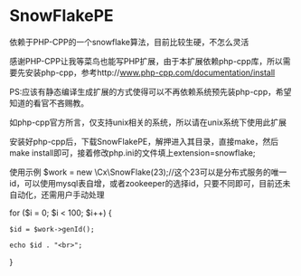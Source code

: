 # SnowFlakePE
依赖于PHP-CPP的一个snowflake算法，目前比较生硬，不怎么灵活

感谢PHP-CPP让我等菜鸟也能写PHP扩展，由于本扩展依赖php-cpp库，所以需要先安装php-cpp，参考http://www.php-cpp.com/documentation/install

PS:应该有静态编译生成扩展的方式使得可以不再依赖系统预先装php-cpp，希望知道的看官不吝赐教。

如php-cpp官方所言，仅支持unix相关的系统，所以请在unix系统下使用此扩展

安装好php-cpp后，下载SnowFlakePE，解押进入其目录，直接make，然后make install即可，接着修改php.ini的文件填上extension=snowflake;

使用示例
$work = new \Cx\SnowFlake(23);//这个23可以是分布式服务的唯一id，可以使用mysql表自增，或者zookeeper的选择id，只要不同即可，目前还未自动化，还需用户手动处理

for ($i = 0; $i < 100; $i++) {

    $id = $work->genId();
    
    echo $id . "<br>";
    
}

